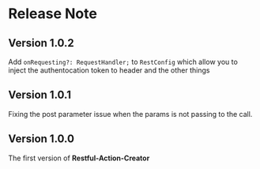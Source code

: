 # Release Note

## Version 1.0.2

Add `onRequesting?: RequestHandler;` to `RestConfig` which allow you to inject the authentocation token to header and the other things

## Version 1.0.1

Fixing the post parameter issue when the params is not passing to the call.

## Version 1.0.0

The first version of **Restful-Action-Creator**
